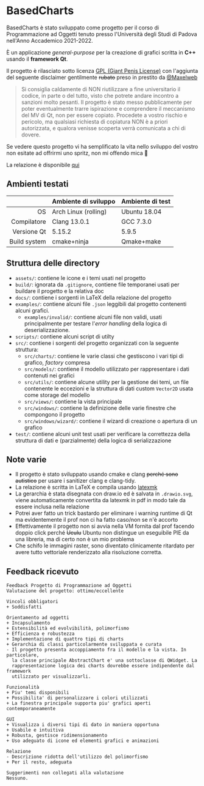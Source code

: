 # BasedCharts

BasedCharts è stato sviluppato come progetto per il corso di Programmazione ad Oggetti tenuto presso l'Università degli Studi di Padova nell'Anno Accademico 2021-2022.

È un applicazione *general-purpose* per la creazione di grafici scritta in **C++** usando il **framework Qt**.

Il progetto è rilasciato sotto licenza [GPL (Giant Penis License)](./LICENSE) con l'aggiunta del seguente disclaimer gentilmente ~~rubato~~ preso in prestito da [@Maxelweb](https://github.com/Maxelweb)
> Si consiglia caldamente di NON riutilizzare a fine universitario il codice, in parte o del tutto, visto che potrete andare incontro a sanzioni molto pesanti. Il progetto è stato messo pubblicamente per poter eventualmente trarre ispirazione e comprendere il meccanismo del MV di Qt, non per essere copiato. Procedete a vostro rischio e pericolo, ma qualsiasi richiesta di copiatura NON è a priori autorizzata, e qualora venisse scoperta verrà comunicata a chi di dovere.

Se vedere questo progetto vi ha semplificato la vita nello sviluppo del vostro non esitate ad offrirmi uno spritz, non mi offendo mica 👀

La relazione è disponibile [qui](https://github.com/augustozanellato/BasedCharts/raw/master/docs/relazione.pdf)

## Ambienti testati

|              | Ambiente di sviluppo | Ambiente di test |
|-------------:|----------------------|------------------|
| OS           | Arch Linux (rolling) | Ubuntu 18.04     |
| Compilatore  | Clang 13.0.1         | GCC 7.3.0        |
| Versione Qt  | 5.15.2               | 5.9.5            |
| Build system | cmake+ninja          | Qmake+make       |

## Struttura delle directory

- `assets/`: contiene le icone e i temi usati nel progetto
- `build/`: ignorata da `.gitignore`, contiene file temporanei usati per buildare il progetto e la relativa doc
- `docs/`: contiene i sorgenti in LaTeX della relazione del progetto
- `examples/`: contiene alcuni file `.json` leggibili dal progetto contenenti alcuni grafici.
  - `examples/invalid/`: contiene alcuni file non validi, usati principalmente per testare l'*error handling* della logica di deserializzazione.
- `scripts/`: contiene alcuni script di utilty
- `src/`: contiene i sorgenti del progetto organizzati con la seguente struttura:
  - `src/charts/`: contiene le varie classi che gestiscono i vari tipi di grafico, *factory* compresa
  - `src/models/`: contiene il modello utilizzato per rappresentare i dati contenuti nei grafici
  - `src/utils/`: contiene alcune utility per la gestione dei temi, un file contenente le eccezioni e la struttura di dati custom `Vector2D` usata come storage del modello
  - `src/views/`: contiene la vista principale
  - `src/windows/`: contiene la definizione delle varie finestre che compongono il progetto
  - `src/windows/wizard/`: contiene il wizard di creazione o apertura di un grafico
- `test/`: contiene alcuni unit test usati per verificare la correttezza della struttura di dati e (parzialmente) della logica di serializzazione

## Note varie

- Il progetto è stato sviluppato usando cmake e clang ~~perché sono autistico~~ per usare i sanitizer clang e clang-tidy.
- La relazione è scritta in LaTeX e compila usando [latexmk](https://ctan.org/pkg/latexmk)
- La gerarchia è stata disegnata con draw.io ed è salvata in `.drawio.svg`, viene automaticamente convertita da latexmk in pdf in modo tale da essere inclusa nella relazione
- Potrei aver fatto un trick bastardo per eliminare i warning runtime di Qt ma evidentemente il prof non ci ha fatto caso/non se n'è accorto
- Effettivamente il progetto non si avvia nella VM fornita dal prof facendo doppio click perché ~~Uculu~~ Ubuntu non distingue un eseguibile PIE da una libreria, ma di certo non è un mio problema
- Che schifo le immagini raster, sono diventato clinicamente ritardato per avere tutto vettoriale renderizzato alla risoluzione corretta.

## Feedback ricevuto

```plain
Feedback Progetto di Programmazione ad Oggetti
Valutazione del progetto: ottimo/eccellente

Vincoli obbligatori
+ Soddisfatti

Orientamento ad oggetti
+ Incapsulamento
+ Estensibilità ed evolvibilità, polimorfismo
+ Efficienza e robustezza
+ Implementazione di quattro tipi di charts
+ Gerarchia di classi particolarmente sviluppata e curata
- Il progetto presenta accoppiamento fra il modello e la vista. In particolare,
  la classe principale AbstractChart e' una sottoclasse di QWidget. La
  rappresentazione logica dei charts dovrebbe essere indipendente dal framework
  utilizzato per visualizzarli.

Funzionalità
+ Piu' temi disponibili
+ Possibilita' di personalizzare i colori utilizzati
+ La finestra principale supporta piu' grafici aperti contemporaneamente

GUI
+ Visualizza i diversi tipi di dato in maniera opportuna
+ Usabile e intuitiva
+ Robusta, gestisce ridimensionamento
+ Uso adeguato di icone ed elementi grafici e animazioni

Relazione
- Descrizione ridotta dell'utilizzo del polimorfismo
+ Per il resto, adeguata

Suggerimenti non collegati alla valutazione
Nessuno.
```
